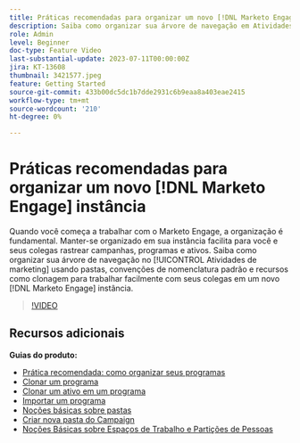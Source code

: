 ```yaml
---
title: Práticas recomendadas para organizar um novo [!DNL Marketo Engage] instância
description: Saiba como organizar sua árvore de navegação em Atividades de marketing usando pastas, convenções de nomenclatura padrão e recursos como clonagem para trabalhar facilmente com seus colegas de trabalho em uma nova instância do Marketo Engage.
role: Admin
level: Beginner
doc-type: Feature Video
last-substantial-update: 2023-07-11T00:00:00Z
jira: KT-13608
thumbnail: 3421577.jpeg
feature: Getting Started
source-git-commit: 433b00dc5dc1b7dde2931c6b9eaa8a403eae2415
workflow-type: tm+mt
source-wordcount: '210'
ht-degree: 0%

---
```



# Práticas recomendadas para organizar um novo [!DNL Marketo Engage] instância

Quando você começa a trabalhar com o Marketo Engage, a organização é fundamental. Manter-se organizado em sua instância facilita para você e seus colegas rastrear campanhas, programas e ativos. Saiba como organizar sua árvore de navegação no [!UICONTROL Atividades de marketing] usando pastas, convenções de nomenclatura padrão e recursos como clonagem para trabalhar facilmente com seus colegas em um novo [!DNL Marketo Engage] instância. 

>[!VIDEO](https://video.tv.adobe.com/v/3421577/?learn=on)

## Recursos adicionais

**Guias do produto:**

* [Prática recomendada: como organizar seus programas](https://experienceleague.adobe.com/docs/marketo/using/product-docs/core-marketo-concepts/programs/working-with-programs/best-practice-how-to-organize-your-programs.html)
* [Clonar um programa](https://experienceleague.adobe.com/docs/marketo/using/product-docs/core-marketo-concepts/programs/working-with-programs/clone-a-program.html)
* [Clonar um ativo em um programa](https://experienceleague.adobe.com/docs/marketo/using/product-docs/core-marketo-concepts/programs/working-with-programs/clone-an-asset-in-a-program.html)
* [Importar um programa](https://experienceleague.adobe.com/docs/marketo/using/product-docs/core-marketo-concepts/programs/working-with-programs/import-a-program.html)
* [Noções básicas sobre pastas](https://experienceleague.adobe.com/docs/marketo/using/product-docs/core-marketo-concepts/miscellaneous/understanding-folders.html)
* [Criar nova pasta do Campaign](https://experienceleague.adobe.com/docs/marketo/using/product-docs/core-marketo-concepts/miscellaneous/create-new-campaign-folder.html)
* [Noções Básicas sobre Espaços de Trabalho e Partições de Pessoas](https://experienceleague.adobe.com/docs/marketo/using/product-docs/administration/workspaces-and-person-partitions/understanding-workspaces-and-person-partitions.html)
